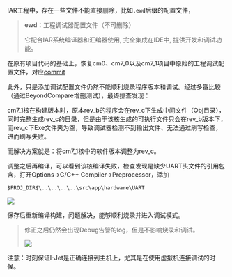 IAR工程中，存在一些文件不能直接删除，比如`.ewd`后缀的配置文件，

> **ewd**：工程调试器配置文件（不可删除）
>
> 它配合IAR系统编译器和汇编器使用, 完全集成在IDE中, 提供开发和调试功能。 

在原有项目代码的基础上，恢复cm0、cm7_0以及cm7_1项目中原始的工程调试配置文件，对应[commit](http://192.168.2.10:82/hardware/mcu_bsp/-/commit/b9784f6801db133b89f6b0d7e4164f5b01aa7061)

此外，只是添加调试配置文件仍然不能顺利烧录程序版本和调试。经过多番比较（通过BeyondCompare增删测试），最终排查发现：

cm7_1核在构建版本时，原本rev_b的程序会在rev_c下生成中间文件（Obj目录），同时完整生成rev_c的目录，但是由于该核生成的可执行文件只会在rev_b版本下，而rev_c下Exe文件夹为空，导致调试器检测不到输出文件、无法通过刷写检查，进而刷写失败。

而解决方案就是：将cm7_1核中的软件版本调整为rev_c。

调整之后再编译，可以看到该核编译失败，检查发现是缺少UART头文件的引用包含，打开Options->C/C++ Compiler->Preprocessor，添加

```c
$PROJ_DIR$\..\..\..\..\src\app\hardware\UART
```

![](https://s2.loli.net/2024/07/30/sPigxpJToER7k9u.png)

保存后重新编译构建，问题解决，能够顺利烧录并进入调试模式。

> 修正之后仍然会出现Debug告警的log，但是不影响烧录和调试。
>
> ![](https://s2.loli.net/2024/07/29/btunc6fJpOrNZEI.png)

注意：时刻保证I-Jet是正确连接到主机上，尤其是在使用虚拟机连接调试的时候。